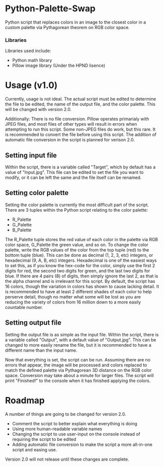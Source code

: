 # Python-Palette-Swap
Python script that replaces colors in an image to the closest color in a custom palette via Pythagorean theorem on RGB color space.
### Libraries
Libraries used include:
- Python math library
- Pillow image library (Under the HPND lisence)

# Usage (v1.0)
Currently, usage is not ideal. The actual script must be edited to determine the file to be edited, the name of the output file, and the color palette. This will be changed with version 2.0.

Additionally: There is no file conversion. Pillow operates primarialy with JPEG files, and most files of other types will result in errors when attempting to run this script. Some non-JPEG files do work, but this rare. It is recommended to convert the file before using this script. The addition of automatic file conversion in the script is planned for verison 2.0.

## Setting input file
Within the script, there is a variable called "Target", which by default has a value of "Input.jpg". This file can be edited to set the file you want to modify, or it can be left the same and the file itself can be renamed.

## Setting color palette
Setting the color palette is currently the most difficult part of the script. There are 3 tuples within the Python script relating to the color palette:
- R_Palette
- G_Palette
- B_Palette

The R_Palette tuple stores the red value of each color in the palette via RGB color space, G_Palette the green value, and so on. To change the color palette, write the RGB values of the color from the top tuple (red) to the bottom tuple (blue). This can be done as decimal (1, 2, 3, etc) integers, or hexadecimal (9, A, B, etc) integers. Hexadecimal is one of the easiest ways to set this, as if you know the hex-code for the color, simply use the first 2 digits for red, the second two digits for green, and the last two digits for blue. If there are 4 pairs (8) of digits, then simply ignore the last 2, as that is the alpha channel and is irrelevant for this script. By default, the script has 16 colors, though the variation in colors has shown to cause lacking detail. It is recommended to have at least 2 different shades of each color to help perserve detail, though no matter what some will be lost as you are reducing the variety of colors from 16 million down to a more easily countable number.

## Setting output file
Setting the output file is as simple as the input file. Within the script, there is a variable called "Output", with a default value of "Output.jpg". This can be changed to more easily rename the file, but it is recommended to have a different name than the input name. 

Now that everything is set, the script can be run. Assuming there are no errors that appear, the image will be processed and colors replaced to match the defined palette via Pythagorean 3D distance on the RGB color space. Conversion may take about a minute for larger files. The script will print "Finished!" to the console when it has finished applying the colors.

# Roadmap
A number of things are going to be changed for version 2.0.
- Comment the script to better explain what everything is doing
- Using more human-readable variable names
- Changing the script to use user-input on the console instead of requiring the script to be edited
- Adding automatic file conversion to make the script a more all-in-one script and easing use.

Version 2.0 will not release until these changes are complete.
